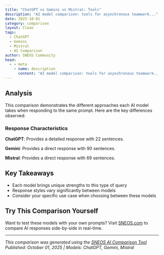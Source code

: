 ```yaml
---
title: "ChatGPT vs Gemini vs Mistral: Tools"
description: "AI model comparison: tools for asynchronous teamwork..."
date: 2025-10-01
category: comparison
layout: Clean
tags:
  - ChatGPT
  - Gemini
  - Mistral
  - AI Comparison
author: SNEOS Community
head:
  - - meta
    - name: description
      content: "AI model comparison: tools for asynchronous teamwork..."
---
```


<ChatComparison
  title="ChatGPT vs Gemini vs Mistral: Tools"
  prompt="tools for asynchronous teamwork"
  :responses='{
    "ChatGPT": "Here are some popular tools that facilitate asynchronous teamwork, allowing team members to collaborate efficiently across different time zones and schedules:\n\n### Communication Tools\n1. **Slack**  \n   - Channels for organized conversations  \n   - Threaded messages for focused discussions  \n   - Integrations with other tools\n\n2. **Microsoft Teams**  \n   - Chat, file sharing, and video conferencing  \n   - Integration with Office 365 apps  \n   - Persistent channels and threaded replies\n\n3. **Email (Outlook, Gmail, etc.)**  \n   - Formal and asynchronous communication  \n   - Good for detailed updates and announcements\n\n### Project Management Tools\n4. **Trello**  \n   - Visual Kanban boards  \n   - Task assignments and due dates  \n   - Comments and file attachments\n\n5. **Asana**  \n   - Task and project tracking  \n   - Timelines, dependencies, and priorities  \n   - Comment threads on tasks for discussion\n\n6. **Monday.com**  \n   - Customizable workflows  \n   - Status updates and progress tracking  \n   - Integrates with many apps\n\n### Document Collaboration\n7. **Google Workspace (Docs, Sheets, Slides)**  \n   - Real-time and asynchronous editing  \n   - Comments and suggestions  \n   - Version history tracking\n\n8. **Notion**  \n   - All-in-one workspace (notes, databases, wikis)  \n   - Collaborative editing and comments  \n   - Great for knowledge management\n\n9. **Confluence**  \n   - Team wiki and documentation platform  \n   - Collaboration with inline comments  \n   - Integration with Jira and other Atlassian tools\n\n### File Sharing and Storage\n10. **Dropbox**  \n    - File storage and sharing  \n    - Commenting on files  \n    - Version control and syncing\n\n11. **Google Drive**  \n    - Cloud storage with access controls  \n    - Easy sharing and collaboration on Google files\n\n### Video and Voice Communication (for asynchronous use)\n12. **Loom**  \n    - Record and share video messages  \n    - Useful for walkthroughs and explanations without needing a live meeting\n\n13. **Vocaroo / VoiceThread**  \n    - Record and share audio messages asynchronously\n\n---\n\n### Summary\n- Use **Slack, Teams, or Email** for asynchronous communication.  \n- Manage tasks with **Trello, Asana, or Monday.com**.  \n- Collaborate on documents with **Google Workspace, Notion, or Confluence**.  \n- Share and store files with **Dropbox or Google Drive**.  \n- Share video/audio updates with **Loom** or similar tools.\n\nWould you like recommendations tailored to a specific type of work or team size?",
    "Gemini": "Okay, let\u0027s break down tools for asynchronous teamwork. Asynchronous communication is all about collaborating effectively even when team members are not online at the same time. Here\u0027s a breakdown of tools, categorized by function:\n\n**I. Communication \u0026 Discussion:**\n\n*   **Project Management Platforms (Hybrid Communication):**\n    *   **Asana:** Excellent for task management, project tracking, and has built-in commenting features for each task.  Team members can leave updates, ask questions, and provide feedback directly within the context of the task.\n    *   **Trello:** Uses a Kanban board system, great for visualizing workflows.  Each card can have comments, checklists, and attachments for clear communication about task progress.\n    *   **Jira:** Popular with software development teams, Jira offers powerful issue tracking, sprint planning, and reporting. It\u0027s also highly customizable.\n    *   **Monday.com:** A visually appealing project management platform that emphasizes collaboration and workflow automation.  Includes robust commenting, file sharing, and update features.\n    *   **ClickUp:** All-in-one platform with extensive customization and features for task management, time tracking, and document collaboration.\n    *   **Wrike:** A more enterprise-level project management tool with advanced reporting and collaboration features.\n\n*   **Dedicated Asynchronous Communication Platforms:**\n    *   **Slack:** While often used for real-time chat, Slack can be *very* effective for asynchronous communication when used intentionally.  Create dedicated channels for specific projects or topics.  Use threads extensively to keep discussions organized. Use the \u0022Remind\u0022 feature to follow up on things you asked someone.\n    *   **Microsoft Teams:** Similar to Slack, offers channels, threads, and file sharing for team communication. Deeper integration with other Microsoft products.\n    *   **Discord:** Popular with gaming communities, but can be adapted for team communication with channels, voice channels (for recorded updates), and bots.\n    *   **Twist:** Designed specifically for asynchronous communication.  Emphasizes threads and minimizes the use of real-time chat features, promoting focused discussions.\n    *   **Threads:** A communication platform from Meta that focuses on public conversations and sharing updates. Could be used for team announcements or broader project discussions (depending on security needs).\n\n*   **Email (Traditional but Still Relevant):**\n    *   While often seen as slow, email can be effective for formal communication, sending documents, and keeping a record of decisions. Important to use clear subject lines and concise messaging.\n\n**II. Document Collaboration \u0026 Knowledge Sharing:**\n\n*   **Document Editors:**\n    *   **Google Docs/Workspace (formerly G Suite):** Excellent for collaborative document editing, real-time or asynchronous.  Features commenting, suggesting edits, and version history.\n    *   **Microsoft Office 365 (Word, Excel, PowerPoint):** Similar to Google Workspace, but with a desktop application component. Offers collaboration features, commenting, and version control.\n    *   **Notion:** A versatile workspace that combines note-taking, task management, wikis, and databases. Great for building team knowledge bases and collaborating on documents.\n    *   **Coda:** Combines documents and apps, allowing teams to build custom workflows and collaborative documents with embedded data and automation.\n    *   **Zoho WorkDrive:** A cloud storage and collaboration platform that integrates with other Zoho applications.\n\n*   **Wiki/Knowledge Base Platforms:**\n    *   **Confluence:** Designed for building a central knowledge base for teams.  Offers powerful search and organization features.\n    *   **Guru:** Focuses on knowledge management and making information easily accessible to team members.\n    *   **Slite:** Simple and collaborative knowledge base platform that integrates with other tools.\n\n*   **Shared Drives/Cloud Storage:**\n    *   **Google Drive:** Integrated with Google Workspace, making it easy to share and collaborate on files.\n    *   **Dropbox:** Simple and reliable cloud storage with file sharing and collaboration features.\n    *   **Microsoft OneDrive:** Integrated with Microsoft Office 365.\n    *   **Box:** Enterprise-level cloud storage with advanced security and compliance features.\n\n**III. Video \u0026 Audio Communication (for When You Can\u0027t Meet Live):**\n\n*   **Video Recording Tools:**\n    *   **Loom:** Record quick video messages of your screen and webcam. Ideal for explaining complex concepts, giving feedback, or providing updates.\n    *   **Vidyard:** Similar to Loom, but with more advanced features for video hosting, analytics, and marketing.\n    *   **Vimeo:** A video hosting platform with tools for collaboration and review.\n    *   **CloudApp:** Capture screenshots, GIFs, and videos to quickly communicate ideas and feedback.\n    *   **Soapbox by Wistia:** Create professional-looking videos with split-screen recording.\n\n*   **Audio Recording Tools:**\n    *   **Otter.ai:** Record and transcribe meetings or voice notes. Useful for creating meeting summaries or capturing ideas.\n    *   **Descript:** A powerful audio and video editing tool that allows you to edit by editing the transcript.\n    *   **Anchor (by Spotify):** A free and easy-to-use podcasting platform that can be used for internal team communications.\n\n**IV. Brainstorming \u0026 Visual Collaboration:**\n\n*   **Whiteboarding Tools:**\n    *   **Miro:** An online whiteboard platform for visual collaboration, brainstorming, and workshops.\n    *   **Mural:** Similar to Miro, offering a digital workspace for teams to collaborate visually.\n    *   **Microsoft Whiteboard:** Integrated with Microsoft Teams, providing a simple whiteboard for brainstorming.\n\n*   **Mind Mapping Tools:**\n    *   **MindMeister:** An online mind mapping tool for brainstorming, planning, and organizing ideas.\n    *   **XMind:** A desktop-based mind mapping tool with a range of features.\n\n**V. Task Management \u0026 Time Tracking:**\n\n*   **Project Management Platforms (See Section I - overlap):** These often include task assignment, deadlines, and progress tracking features.\n*   **Time Tracking Tools:**\n    *   **Toggl Track:** Simple and easy-to-use time tracking tool.\n    *   **Clockify:** Free time tracking software with unlimited users and projects.\n    *   **Harvest:** Time tracking and invoicing software.\n\n**VI. Asynchronous Stand-up Meetings:**\n\n*   **Geekbot:** Automates stand-up meetings in Slack or Microsoft Teams.\n*   **Standuply:** Another tool for running asynchronous stand-up meetings.\n\n**Key Considerations When Choosing Tools:**\n\n*   **Team Size \u0026 Structure:** Smaller teams may need fewer features, while larger, more complex organizations may require more robust tools.\n*   **Budget:** Many tools offer free plans or trials, but paid plans often provide more features and storage.\n*   **Integration:** Choose tools that integrate with your existing workflow and other applications.\n*   **Ease of Use:** The easier a tool is to learn and use, the more likely your team will adopt it.\n*   **Security \u0026 Compliance:** Ensure that the tools you choose meet your organization\u0027s security and compliance requirements.\n*   **Company Culture:** Consider your company culture and how your team prefers to communicate and collaborate.  Some teams thrive with text-based communication, while others prefer video.\n*   **Accessibility:** Make sure the tools you choose are accessible to all team members, including those with disabilities.\n\n**Tips for Effective Asynchronous Teamwork:**\n\n*   **Establish Clear Communication Guidelines:** Define how and when team members should use different communication channels.\n*   **Set Expectations for Response Times:** Let team members know when they are expected to respond to messages and requests.\n*   **Use Descriptive Subject Lines:** Make it easy for team members to understand the purpose of a message or email.\n*   **Document Everything:** Create a central knowledge base where team members can find information and resources.\n*   **Be Proactive:** Don\u0027t wait to be asked for information \u2013 share updates and insights proactively.\n*   **Over-Communicate:** When in doubt, provide more information than you think is necessary.\n*   **Use Visual Aids:** Diagrams, screenshots, and videos can help to clarify complex concepts.\n*   **Provide Regular Feedback:** Let team members know how they are doing and provide constructive feedback.\n*   **Build Trust:** Foster a culture of trust and respect among team members.\n*   **Prioritize and Focus:**  Limit the number of tools you use to avoid information overload. Choose a few core tools and master them.\n\nBy carefully selecting the right tools and implementing effective communication strategies, you can create a successful asynchronous work environment that allows your team to collaborate effectively, regardless of their location or time zone.\n",
    "Mistral": "Asynchronous teamwork, where team members work on tasks at different times rather than simultaneously, requires effective tools to ensure smooth collaboration and communication. Here are some popular tools that can facilitate asynchronous teamwork:\n\n### Communication Tools\n1. **Slack**: A messaging platform that allows for both real-time and asynchronous communication. It supports channels, direct messages, and integrations with other tools.\n2. **Microsoft Teams**: Combines chat, video conferencing, file storage, and application integration. It\u0027s particularly useful for teams that use Microsoft Office products.\n3. **Discord**: Originally designed for gaming communities, it has evolved into a versatile communication tool with text, voice, and video capabilities.\n4. **Email**: Traditional but still effective for asynchronous communication, especially for formal or detailed messages.\n\n### Project Management Tools\n1. **Trello**: A visual project management tool that uses boards, lists, and cards to organize tasks and projects.\n2. **Asana**: Offers task management, project tracking, and team collaboration features. It allows for detailed task assignments and progress tracking.\n3. **Jira**: Primarily used for software development, it provides robust project tracking and issue management capabilities.\n4. **Monday.com**: A flexible work management platform that allows teams to plan, organize, and track work in a centralized workspace.\n\n### Document Collaboration Tools\n1. **Google Workspace (formerly G Suite)**: Includes Google Docs, Sheets, Slides, and Drive for collaborative document creation and sharing.\n2. **Microsoft 365**: Offers Word, Excel, PowerPoint, and OneDrive for collaborative document editing and storage.\n3. **Notion**: An all-in-one workspace for notes, tasks, wikis, and databases. It\u0027s highly customizable and supports real-time collaboration.\n4. **Confluence**: A collaboration wiki tool used to help change the way modern teams work. It\u0027s a place to create, share, and discuss your team\u0027s work.\n\n### File Sharing and Storage Tools\n1. **Dropbox**: Provides cloud storage and file sharing capabilities, making it easy to access and share files from anywhere.\n2. **Google Drive**: Integrated with Google Workspace, it offers cloud storage and file sharing with collaborative features.\n3. **OneDrive**: Part of Microsoft 365, it provides cloud storage and file sharing with integration into Microsoft Office products.\n4. **Box**: A secure file sharing and storage platform that supports collaboration and workflow automation.\n\n### Video and Screen Recording Tools\n1. **Loom**: Allows users to record their screen, voice, and face to create instantly shareable videos. It\u0027s useful for creating tutorials, demos, and updates.\n2. **Vidyard**: A video platform that enables screen recording, video hosting, and analytics. It\u0027s great for creating and sharing video content.\n3. **Screencast-O-Matic**: A screen recording and video editing tool that allows for easy creation and sharing of video content.\n\n### Time Tracking and Scheduling Tools\n1. **Toggl**: A time tracking tool that helps teams monitor how much time is spent on different tasks and projects.\n2. **Calendly**: A scheduling tool that simplifies the process of scheduling meetings and appointments.\n3. **Google Calendar**: A widely used calendar tool that integrates with other Google Workspace apps for easy scheduling and reminders.\n\n### Knowledge Management Tools\n1. **Confluence**: A collaboration wiki tool used to help change the way modern teams work. It\u0027s a place to create, share, and discuss your team\u0027s work.\n2. **Notion**: An all-in-one workspace for notes, tasks, wikis, and databases. It\u0027s highly customizable and supports real-time collaboration.\n3. **Guru**: A knowledge management platform that helps teams capture and share institutional knowledge.\n\n### Code Collaboration Tools\n1. **GitHub**: A platform for version control and collaboration. It allows developers to work on code asynchronously and merge changes.\n2. **GitLab**: A complete DevOps platform that provides version control, issue tracking, and CI/CD capabilities.\n3. **Bitbucket**: A Git repository management solution designed for professional teams.\n\nBy leveraging these tools, teams can effectively collaborate and communicate asynchronously, ensuring that work continues smoothly even when team members are not working at the same time."
  }'
  published-date="16:14"
/>

## Analysis

This comparison demonstrates the different approaches each AI model takes when responding to the same prompt. Here are the key differences observed:

### Response Characteristics

**ChatGPT**: Provides a detailed response with 22 sentences. 

**Gemini**: Provides a direct response with 90 sentences. 

**Mistral**: Provides a direct response with 69 sentences. 

## Key Takeaways

- Each model brings unique strengths to this type of query
- Response styles vary significantly between models
- Consider your specific use case when choosing between these models

## Try This Comparison Yourself

Want to test these models with your own prompts? Visit [SNEOS.com](https://sneos.com) to compare AI responses side-by-side in real-time.

---

*This comparison was generated using the [SNEOS AI Comparison Tool](https://sneos.com)*
*Published: October 01, 2025 | Models: ChatGPT, Gemini, Mistral*
